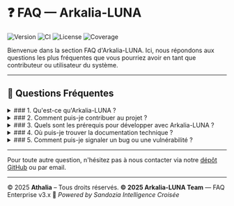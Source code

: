 # ❓ FAQ — Arkalia-LUNA

![Version](https://img.shields.io/badge/version-v2.4.0-blue)
![CI](https://github.com/athalia-siwek/arkalia-luna-pro/actions/workflows/ci.yml/badge.svg)
![License](https://img.shields.io/badge/license-Proprietary-red)
![Coverage](https://img.shields.io/badge/coverage-93%25-brightgreen)

Bienvenue dans la section FAQ d'Arkalia-LUNA. Ici, nous répondons aux questions les plus fréquentes que vous pourriez avoir en tant que contributeur ou utilisateur du système.

---

## 🤔 Questions Fréquentes

<details>
<summary>### 1. Qu'est-ce qu'Arkalia-LUNA ?</summary>
Arkalia-LUNA est un système IA local, modulaire et auto-réflexif conçu pour fonctionner sans dépendance cloud, garantissant la souveraineté des données et la confidentialité des utilisateurs.
</details>

<details>
<summary>### 2. Comment puis-je contribuer au projet ?</summary>
Vous pouvez contribuer en soumettant des pull requests sur notre [dépôt GitHub](https://github.com/arkalia-luna-system/arkalia-luna-pro) ou en signalant des bugs et des suggestions d'amélioration.
</details>

<details>
<summary>### 3. Quels sont les prérequis pour développer avec Arkalia-LUNA ?</summary>
Assurez-vous d'avoir Python 3.10, Docker, et les dépendances listées dans `requirements.txt` installés sur votre machine.
</details>

<details>
<summary>### 4. Où puis-je trouver la documentation technique ?</summary>
La documentation technique est disponible sur notre site [GitHub Pages](https://arkalia-luna-system.github.io/arkalia-luna-pro/).
</details>

<details>
<summary>### 5. Comment puis-je signaler un bug ou une vulnérabilité ?</summary>
Veuillez signaler tout bug ou vulnérabilité via notre [dépôt GitHub](https://github.com/arkalia-luna-system/arkalia-luna-pro/issues) ou par email à support@arkalia-luna.com.
</details>

---

Pour toute autre question, n'hésitez pas à nous contacter via notre [dépôt GitHub](https://github.com/arkalia-luna-system/arkalia-luna-pro) ou par email.

---

© 2025 **Athalia** – Tous droits réservés.
**© 2025 Arkalia-LUNA Team** — FAQ Enterprise v3.x
🧠 *Powered by Sandozia Intelligence Croisée*
